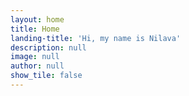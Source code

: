 ```yaml
---
layout: home
title: Home
landing-title: 'Hi, my name is Nilava'
description: null
image: null
author: null
show_tile: false
---
```



